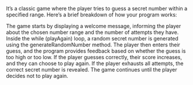 It’s a classic game where the player tries to guess a secret number within a specified range. Here’s a brief breakdown of how your program works:

The game starts by displaying a welcome message, informing the player about the chosen number range and the number of attempts they have.
Inside the while (playAgain) loop, a random secret number is generated using the generateRandomNumber method.
The player then enters their guess, and the program provides feedback based on whether the guess is too high or too low.
If the player guesses correctly, their score increases, and they can choose to play again.
If the player exhausts all attempts, the correct secret number is revealed.
The game continues until the player decides not to play again.
